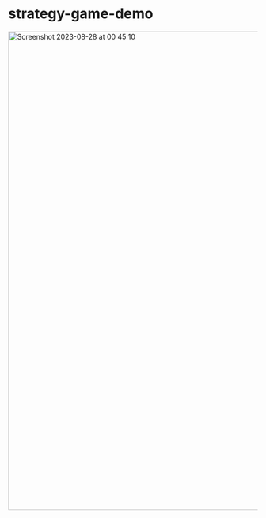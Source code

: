 # strategy-game-demo

<img width="967" alt="Screenshot 2023-08-28 at 00 45 10" src="https://github.com/feyil/strategy-game-demo/assets/16037865/d5139f0c-e2de-475f-89db-9e02b3fd9d44">

